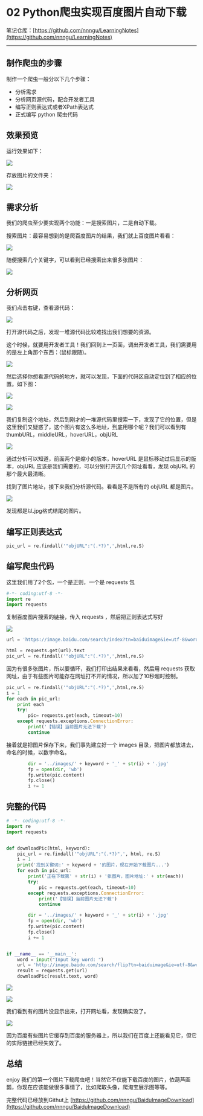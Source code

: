 # 02 Python爬虫实现百度图片自动下载

笔记仓库：[https://github.com/nnngu/LearningNotes](https://github.com/nnngu/LearningNotes)    

---

## 制作爬虫的步骤

制作一个爬虫一般分以下几个步骤：

* 分析需求
* 分析网页源代码，配合开发者工具
* 编写正则表达式或者XPath表达式
* 正式编写 python 爬虫代码

## 效果预览

运行效果如下：

![][1]

存放图片的文件夹：

![][2]

## 需求分析

我们的爬虫至少要实现两个功能：一是搜索图片，二是自动下载。

搜索图片：最容易想到的是爬百度图片的结果，我们就上百度图片看看：

![][3]

随便搜索几个关键字，可以看到已经搜索出来很多张图片：

![][4]

## 分析网页

我们点击右键，查看源代码：

![][5]

打开源代码之后，发现一堆源代码比较难找出我们想要的资源。

这个时候，就要用开发者工具！我们回到上一页面，调出开发者工具，我们需要用的是左上角那个东西：(鼠标跟随)。

![][6]

然后选择你想看源代码的地方，就可以发现，下面的代码区自动定位到了相应的位置。如下图：

![][7]

![][8]

我们复制这个地址，然后到刚才的一堆源代码里搜索一下，发现了它的位置，但是这里我们又疑惑了，这个图片有这么多地址，到底用哪个呢？我们可以看到有thumbURL，middleURL，hoverURL，objURL

![][9]

通过分析可以知道，前面两个是缩小的版本，hoverURL 是鼠标移动过后显示的版本，objURL 应该是我们需要的，可以分别打开这几个网址看看，发现 objURL 的那个最大最清晰。

找到了图片地址，接下来我们分析源代码。看看是不是所有的 objURL 都是图片。

![][10]

发现都是以.jpg格式结尾的图片。

## 编写正则表达式

```python
pic_url = re.findall('"objURL":"(.*?)",',html,re.S)
```

## 编写爬虫代码

这里我们用了2个包，一个是正则，一个是 requests 包

```python
#-*- coding:utf-8 -*-
import re
import requests
```

复制百度图片搜索的链接，传入 requests ，然后把正则表达式写好

![][11]

```python
url = 'https://image.baidu.com/search/index?tn=baiduimage&ie=utf-8&word=%E6%A0%97%E5%B1%B1%E6%9C%AA%E6%9D%A5%E5%A4%B4%E5%83%8F&ct=201326592&ic=0&lm=-1&width=&height=&v=index'

html = requests.get(url).text
pic_url = re.findall('"objURL":"(.*?)",',html,re.S)

```

因为有很多张图片，所以要循环，我们打印出结果来看看，然后用 requests 获取网址，由于有些图片可能存在网址打不开的情况，所以加了10秒超时控制。

```python
pic_url = re.findall('"objURL":"(.*?)",',html,re.S)
i = 1
for each in pic_url:
    print each
    try:
        pic= requests.get(each, timeout=10)
    except requests.exceptions.ConnectionError:
        print('【错误】当前图片无法下载')
        continue

```

接着就是把图片保存下来，我们事先建立好一个 images 目录，把图片都放进去，命名的时候，以数字命名。

```python
        dir = '../images/' + keyword + '_' + str(i) + '.jpg'
        fp = open(dir, 'wb')
        fp.write(pic.content)
        fp.close()
        i += 1
```

## 完整的代码

```python
# -*- coding:utf-8 -*-
import re
import requests


def dowmloadPic(html, keyword):
    pic_url = re.findall('"objURL":"(.*?)",', html, re.S)
    i = 1
    print('找到关键词:' + keyword + '的图片，现在开始下载图片...')
    for each in pic_url:
        print('正在下载第' + str(i) + '张图片，图片地址:' + str(each))
        try:
            pic = requests.get(each, timeout=10)
        except requests.exceptions.ConnectionError:
            print('【错误】当前图片无法下载')
            continue

        dir = '../images/' + keyword + '_' + str(i) + '.jpg'
        fp = open(dir, 'wb')
        fp.write(pic.content)
        fp.close()
        i += 1


if __name__ == '__main__':
    word = input("Input key word: ")
    url = 'http://image.baidu.com/search/flip?tn=baiduimage&ie=utf-8&word=' + word + '&ct=201326592&v=flip'
    result = requests.get(url)
    dowmloadPic(result.text, word)

```

![][12]

![][13]

我们看到有的图片没显示出来，打开网址看，发现确实没了。

![][14]

因为百度有些图片它缓存到百度的服务器上，所以我们在百度上还能看见它，但它的实际链接已经失效了。

## 总结

enjoy 我们的第一个图片下载爬虫吧！当然它不仅能下载百度的图片，依葫芦画瓢，你现在应该能做很多事情了，比如爬取头像，爬淘宝展示图等等。

完整代码已经放到Githut上 [https://github.com/nnngu/BaiduImageDownload](https://github.com/nnngu/BaiduImageDownload)




  [1]: https://www.github.com/nnngu/FigureBed/raw/master/2018/2/3/1517624440357.jpg
  [2]: https://www.github.com/nnngu/FigureBed/raw/master/2018/2/3/1517624588214.jpg
  [3]: https://www.github.com/nnngu/FigureBed/raw/master/2018/2/3/1517624851741.jpg
  [4]: https://www.github.com/nnngu/FigureBed/raw/master/2018/2/3/1517625097976.jpg
  [5]: https://www.github.com/nnngu/FigureBed/raw/master/2018/2/3/1517625636570.jpg
  [6]: https://www.github.com/nnngu/FigureBed/raw/master/2018/2/3/1517626066422.jpg
  [7]: https://www.github.com/nnngu/FigureBed/raw/master/2018/2/3/1517626276983.jpg
  [8]: https://www.github.com/nnngu/FigureBed/raw/master/2018/2/3/1517626329451.jpg
  [9]: https://www.github.com/nnngu/FigureBed/raw/master/2018/2/3/1517626739154.jpg
  [10]: https://www.github.com/nnngu/FigureBed/raw/master/2018/2/3/1517627100214.jpg
  [11]: https://www.github.com/nnngu/FigureBed/raw/master/2018/2/3/1517627638515.jpg
  [12]: https://www.github.com/nnngu/FigureBed/raw/master/2018/2/3/1517629256979.jpg
  [13]: https://www.github.com/nnngu/FigureBed/raw/master/2018/2/3/1517629346426.jpg
  [14]: https://www.github.com/nnngu/FigureBed/raw/master/2018/2/3/1517629377850.jpg